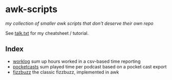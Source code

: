 # awk-scripts
*my collection of smaller awk scripts that don't deserve their own repo*

See [talk.txt](talk.txt) for my cheatsheet / tutorial.

## Index
- [worklog](worklog) sum up hours worked in a csv-based time reporting 
- [pocketcasts](pocketcasts) sum played time per podcast based on a pocket cast export
- [fizzbuzz](fizzbuzz) the classic fizzbuzz, implemented in awk
